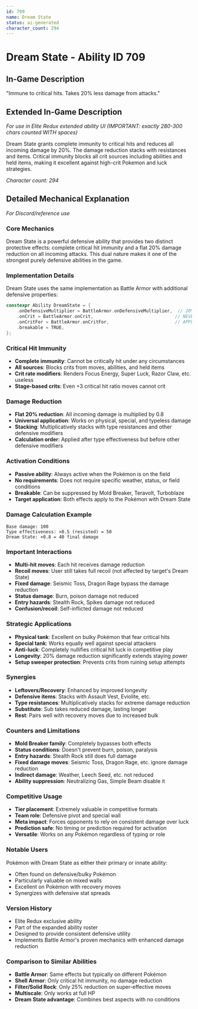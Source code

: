 ```yaml
---
id: 709
name: Dream State
status: ai-generated
character_count: 294
---
```


# Dream State - Ability ID 709

## In-Game Description
"Immune to critical hits. Takes 20% less damage from attacks."

## Extended In-Game Description
*For use in Elite Redux extended ability UI (IMPORTANT: exactly 280-300 chars counted WITH spaces)*

Dream State grants complete immunity to critical hits and reduces all incoming damage by 20%. The damage reduction stacks with resistances and items. Critical immunity blocks all crit sources including abilities and held items, making it excellent against high-crit Pokemon and luck strategies.

*Character count: 294*

## Detailed Mechanical Explanation
*For Discord/reference use*

### Core Mechanics
Dream State is a powerful defensive ability that provides two distinct protective effects: complete critical hit immunity and a flat 20% damage reduction on all incoming attacks. This dual nature makes it one of the strongest purely defensive abilities in the game.

### Implementation Details
Dream State uses the same implementation as Battle Armor with additional defensive properties:
```c
constexpr Ability DreamState = {
    .onDefensiveMultiplier = BattleArmor.onDefensiveMultiplier,  // 20% damage reduction
    .onCrit = BattleArmor.onCrit,                               // NEVER_CRIT
    .onCritFor = BattleArmor.onCritFor,                         // APPLY_ON_TARGET
    .breakable = TRUE,
};
```

### Critical Hit Immunity
- **Complete immunity**: Cannot be critically hit under any circumstances
- **All sources**: Blocks crits from moves, abilities, and held items
- **Crit rate modifiers**: Renders Focus Energy, Super Luck, Razor Claw, etc. useless
- **Stage-based crits**: Even +3 critical hit ratio moves cannot crit

### Damage Reduction
- **Flat 20% reduction**: All incoming damage is multiplied by 0.8
- **Universal application**: Works on physical, special, and typeless damage
- **Stacking**: Multiplicatively stacks with type resistances and other defensive modifiers
- **Calculation order**: Applied after type effectiveness but before other defensive modifiers

### Activation Conditions
- **Passive ability**: Always active when the Pokémon is on the field
- **No requirements**: Does not require specific weather, status, or field conditions
- **Breakable**: Can be suppressed by Mold Breaker, Teravolt, Turboblaze
- **Target application**: Both effects apply to the Pokémon with Dream State

### Damage Calculation Example
```
Base damage: 100
Type effectiveness: ×0.5 (resisted) = 50
Dream State: ×0.8 = 40 final damage
```

### Important Interactions
- **Multi-hit moves**: Each hit receives damage reduction
- **Recoil moves**: User still takes full recoil (not affected by target's Dream State)
- **Fixed damage**: Seismic Toss, Dragon Rage bypass the damage reduction
- **Status damage**: Burn, poison damage not reduced
- **Entry hazards**: Stealth Rock, Spikes damage not reduced
- **Confusion/recoil**: Self-inflicted damage not reduced

### Strategic Applications
- **Physical tank**: Excellent on bulky Pokémon that fear critical hits
- **Special tank**: Works equally well against special attackers
- **Anti-luck**: Completely nullifies critical hit luck in competitive play
- **Longevity**: 20% damage reduction significantly extends staying power
- **Setup sweeper protection**: Prevents crits from ruining setup attempts

### Synergies
- **Leftovers/Recovery**: Enhanced by improved longevity
- **Defensive items**: Stacks with Assault Vest, Eviolite, etc.
- **Type resistances**: Multiplicatively stacks for extreme damage reduction
- **Substitute**: Sub takes reduced damage, lasting longer
- **Rest**: Pairs well with recovery moves due to increased bulk

### Counters and Limitations
- **Mold Breaker family**: Completely bypasses both effects
- **Status conditions**: Doesn't prevent burn, poison, paralysis
- **Entry hazards**: Stealth Rock still does full damage
- **Fixed damage moves**: Seismic Toss, Dragon Rage, etc. ignore damage reduction
- **Indirect damage**: Weather, Leech Seed, etc. not reduced
- **Ability suppression**: Neutralizing Gas, Simple Beam disable it

### Competitive Usage
- **Tier placement**: Extremely valuable in competitive formats
- **Team role**: Defensive pivot and special wall
- **Meta impact**: Forces opponents to rely on consistent damage over luck
- **Prediction safe**: No timing or prediction required for activation
- **Versatile**: Works on any Pokémon regardless of typing or role

### Notable Users
Pokémon with Dream State as either their primary or innate ability:
- Often found on defensive/bulky Pokémon
- Particularly valuable on mixed walls
- Excellent on Pokémon with recovery moves
- Synergizes with defensive stat spreads

### Version History
- Elite Redux exclusive ability
- Part of the expanded ability roster
- Designed to provide consistent defensive utility
- Implements Battle Armor's proven mechanics with enhanced damage reduction

### Comparison to Similar Abilities
- **Battle Armor**: Same effects but typically on different Pokémon
- **Shell Armor**: Only critical hit immunity, no damage reduction
- **Filter/Solid Rock**: Only 25% reduction on super-effective moves
- **Multiscale**: Only works at full HP
- **Dream State advantage**: Combines best aspects with no conditions